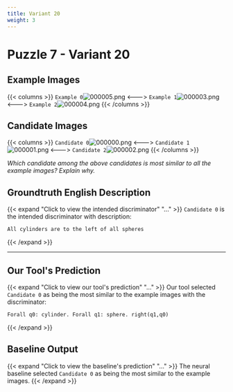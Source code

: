 ```yaml
---
title: Variant 20
weight: 3
---
```


# Puzzle 7 - Variant 20

## Example Images
{{< columns >}}
`Example 0`![000005.png](/clevr-variants/partition/fovariant-20/render/images/CLEVR_val_000005.png)
<--->
`Example 1`![000003.png](/clevr-variants/partition/fovariant-20/render/images/CLEVR_val_000003.png)
<--->
`Example 2`![000004.png](/clevr-variants/partition/fovariant-20/render/images/CLEVR_val_000004.png)
{{< /columns >}}

## Candidate Images
{{< columns >}}
`Candidate 0`![000000.png](/clevr-variants/partition/fovariant-20/render/images/CLEVR_val_000000.png)
<--->
`Candidate 1`![000001.png](/clevr-variants/partition/fovariant-20/render/images/CLEVR_val_000001.png)
<--->
`Candidate 2`![000002.png](/clevr-variants/partition/fovariant-20/render/images/CLEVR_val_000002.png)
{{< /columns >}}

*Which candidate among the above candidates is most similar to all the example images? Explain why.*

## Groundtruth English Description

{{< expand "Click to view the intended discriminator" "..." >}}
`Candidate 0` is the intended discriminator with description:
```plaintext 
All cylinders are to the left of all spheres
```
{{< /expand >}}

---



## Our Tool's Prediction

{{< expand "Click to view our tool's prediction" "..." >}}
Our tool selected `Candidate 0` as being the most similar to the example images with the discriminator:
```plaintext
Forall q0: cylinder. Forall q1: sphere. right(q1,q0)
```
{{< /expand >}}



## Baseline Output

{{< expand "Click to view the baseline's prediction" "..." >}}
The neural baseline selected `Candidate 0` as being the most similar to the example images.
{{< /expand >}}

